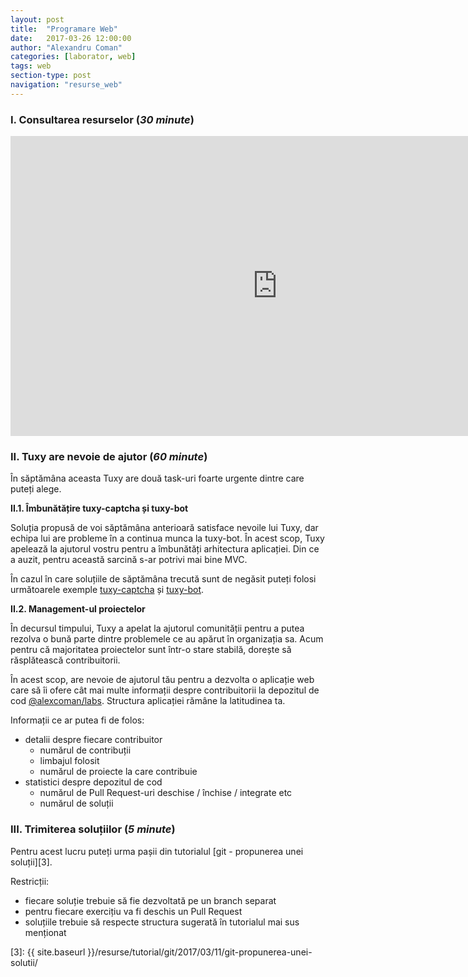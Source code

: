 ```yaml
---
layout: post
title:  "Programare Web"
date:   2017-03-26 12:00:00
author: "Alexandru Coman"
categories: [laborator, web]
tags: web
section-type: post
navigation: "resurse_web"
---
```


### I. Consultarea resurselor (*30 minute*)

<div id="presentation" class="presentation">
    <iframe width="853" height="480" src="https://www.youtube.com/embed/OsCTzGASImQ?list=PLfdtiltiRHWGXVHXX09fxXDi-DqInchFD"
    frameborder="0" allowfullscreen></iframe>
</div>

### II. Tuxy are nevoie de ajutor (*60 minute*)

În săptămâna aceasta Tuxy are două task-uri foarte urgente dintre care puteți alege.

**II.1. Îmbunătățire tuxy-captcha și tuxy-bot**

Soluția propusă de voi săptămâna anterioară satisface nevoile lui Tuxy, dar echipa lui are probleme în a continua munca la tuxy-bot. În acest scop, Tuxy apelează la ajutorul vostru pentru a îmbunătăți arhitectura aplicației.
Din ce a auzit, pentru această sarcină s-ar potrivi mai bine MVC.

În cazul în care soluțiile de săptămâna trecută sunt de negăsit puteți folosi următoarele exemple [tuxy-captcha][0] și [tuxy-bot][1].

**II.2. Management-ul proiectelor**

În decursul timpului, Tuxy a apelat la ajutorul comunității pentru a putea rezolva o bună parte dintre problemele ce au apărut în organizația sa. Acum pentru că majoritatea proiectelor sunt într-o stare stabilă, dorește să răsplătească contribuitorii.

În acest scop, are nevoie de ajutorul tău pentru a dezvolta o aplicație web care să îi ofere cât mai multe informații despre contribuitorii la depozitul de cod [@alexcoman/labs][2]. Structura aplicației rămâne la latitudinea ta.

Informații ce ar putea fi de folos:

- detalii despre fiecare contribuitor
    - numărul de contribuții
    - limbajul folosit
    - numărul de proiecte la care contribuie
- statistici despre depozitul de cod
    - numărul de Pull Request-uri deschise / închise / integrate etc
    - numărul de soluții

### III. Trimiterea soluțiilor (*5 minute*)

Pentru acest lucru puteți urma pașii din tutorialul [git - propunerea unei soluții][3].

Restricții:

- fiecare soluție trebuie să fie dezvoltată pe un branch separat
- pentru fiecare exercițiu va fi deschis un Pull Request
- soluțiile trebuie să respecte structura sugerată în tutorialul mai sus menționat


[0]: https://github.com/alexcoman/labs/tree/master/web/exemple/tuxy-captcha
[1]: https://github.com/alexcoman/labs/tree/master/web/exemple/tuxy-bot
[2]: https://github.com/alexcoman/labs
[3]: {{ site.baseurl }}/resurse/tutorial/git/2017/03/11/git-propunerea-unei-solutii/

